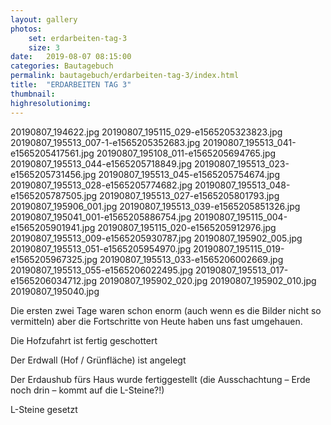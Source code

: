 ```yaml
---
layout: gallery
photos:
    set: erdarbeiten-tag-3
    size: 3
date:   2019-08-07 08:15:00
categories: Bautagebuch
permalink: bautagebuch/erdarbeiten-tag-3/index.html
title:  "ERDARBEITEN TAG 3"
thumbnail: 
highresolutionimg: 
---
```


20190807_194622.jpg
20190807_195115_029-e1565205323823.jpg
20190807_195513_007-1-e1565205352683.jpg
20190807_195513_041-e1565205417561.jpg
20190807_195108_011-e1565205694765.jpg
20190807_195513_044-e1565205718849.jpg
20190807_195513_023-e1565205731456.jpg
20190807_195513_045-e1565205754674.jpg
20190807_195513_028-e1565205774682.jpg
20190807_195513_048-e1565205787505.jpg
20190807_195513_027-e1565205801793.jpg
20190807_195906_001.jpg
20190807_195513_039-e1565205851326.jpg
20190807_195041_001-e1565205886754.jpg
20190807_195115_004-e1565205901941.jpg
20190807_195115_020-e1565205912976.jpg
20190807_195513_009-e1565205930787.jpg
20190807_195902_005.jpg
20190807_195513_051-e1565205954970.jpg
20190807_195115_019-e1565205967325.jpg
20190807_195513_033-e1565206002669.jpg
20190807_195513_055-e1565206022495.jpg
20190807_195513_017-e1565206034712.jpg
20190807_195902_020.jpg
20190807_195902_010.jpg
20190807_195040.jpg

Die ersten zwei Tage waren schon enorm (auch wenn es die Bilder nicht so vermitteln) aber die Fortschritte von Heute haben uns fast umgehauen.
<!--more-->

Die Hofzufahrt ist fertig geschottert

Der Erdwall (Hof / Grünfläche) ist angelegt

Der Erdaushub fürs Haus wurde fertiggestellt (die Ausschachtung – Erde noch drin – kommt auf die L-Steine?!)

L-Steine gesetzt

